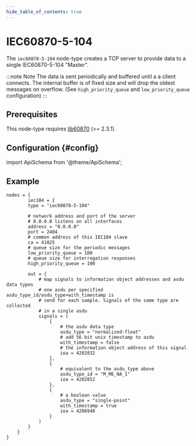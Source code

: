 ```yaml
---
hide_table_of_contents: true
---
```


# IEC60870-5-104

The `iec60870-5-104` node-type creates a TCP server to provide data to a single IEC60870-5-104 "Master".

:::note Note
The data is sent periodically and buffered until a a client connects.
The internal buffer is of fixed size and will drop the oldest messages on overflow. (See `high_priority_queue` and `low_priority_queue` configuration)
:::

## Prerequisites

This node-type requires [lib60870](https://www.mz-automation.de/communication-protocols/iec-60870-5-101-104-c-source-code-library/) (>= 2.3.1).

## Configuration {#config}

import ApiSchema from '@theme/ApiSchema';

<ApiSchema id="node" example pointer="#/components/schemas/iec60870-5-104" />

## Example

``` title="node/etc/examples/nodes/iec60870.conf"
nodes = {
		iec104 = {
		type = "iec60870-5-104"

		# network address and port of the server
		# 0.0.0.0 listens on all interfaces
		address = "0.0.0.0"
		port = 2404
		# common address of this IEC104 slave
		ca = 41025
		# queue size for the periodic messages
		low_priority_queue = 100
		# queue size for interrogation responses
		high_priority_queue = 100

		out = {
			# map signals to information object addresses and asdu data types
			# one asdu per specified asdu_type_id/asdu_type+with_timestamp is
			# send for each sample. Signals of the same type are collected
			# in a single asdu
			signals = (
				{
					# the asdu data type
					asdu_type = "normalized-float"
					# add 56 bit unix timestamp to asdu
					with_timestamp = false
					# the information object address of this signal
					ioa = 4202832
				},
				{
					# equivalent to the asdu_type above
					asdu_type_id = "M_ME_NA_1"
					ioa = 4202852
				},
				{
					# a boolean value
					asdu_type = "single-point"
					with_timestamp = true
					ioa = 4206948
				}
			)
		}
	}
}
```